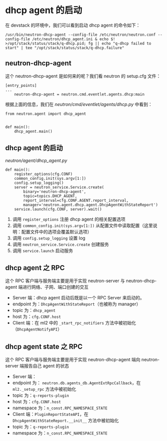 # dhcp agent 的启动

在 devstack 的环境中，我们可以看到启动 dhcp agent 的命令如下：

```
/usr/bin/neutron-dhcp-agent --config-file /etc/neutron/neutron.conf --config-file /etc/neutron/dhcp_agent.ini & echo $! >/opt/stack/status/stack/q-dhcp.pid; fg || echo "q-dhcp failed to start" | tee "/opt/stack/status/stack/q-dhcp.failure"
```

## neutron-dhcp-agent

这个 neutron-dhcp-agent 是如何来的呢？我们看 neutron 的 setup.cfg 文件：

```
[entry_points]
...
    neutron-dhcp-agent = neutron.cmd.eventlet.agents.dhcp:main
```

根据上面的信息，我们在 _neutron/cmd/eventlet/agents/dhcp.py_ 中看到：

```
from neutron.agent import dhcp_agent


def main():                                                                                                                                                            
    dhcp_agent.main()
```

## dhcp agent 的启动

_neutron/agent/dhcp\_agent.py_

```
def main():
    register_options(cfg.CONF)
    common_config.init(sys.argv[1:])
    config.setup_logging()
    server = neutron_service.Service.create(
        binary='neutron-dhcp-agent',
        topic=topics.DHCP_AGENT,
        report_interval=cfg.CONF.AGENT.report_interval,
        manager='neutron.agent.dhcp.agent.DhcpAgentWithStateReport')
    service.launch(cfg.CONF, server).wait()
```

1. 调用 `register_options` 注册 dhcp agent 的相关配置选项
2. 调用 `common_config.init(sys.argv[1:])` 从配置文件中读取配置（这里说明：配置文件中的选项会覆盖默认选项）
3. 调用 `config.setup_logging` 设置 log 
4. 调用 `neutron_service.Service.create` 创建服务
5. 调用 `service.launch` 启动服务

## dhcp agent 之 RPC

这个 RPC 客户端与服务端主要是用于实现 neutron-server 与 neutron-dhcp-agent 端进行网络、子网、端口创建的交互

* Server 端：dhcp agent 启动后既是以一个 RPC Server 来启动的。
 * endpoint 为：`DhcpAgentWithStateReport`（也被称为 manager）
 * topic 为：`dhcp_agent`
 * host 为：`cfg.CONF.host`
* Client 端：在 ml2 中的 `_start_rpc_notifiers` 方法中被初始化（`DhcpAgentNotifyAPI`）

## dhcp agent state 之 RPC

这个 RPC 客户端与服务端主要是用于实现 neutron-dhcp-agent 端向 neutron-server 端报告自己 agent 的状态

* Server 端：
 * endpoint 为： `neutron.db.agents_db.AgentExtRpcCallback`，在 `ml2._setup_rpc` 方法中被初始化
 * topic 为：`q-reports-plugin`
 * host 为：`cfg.CONF.host`
 * namespace 为：`n_const.RPC_NAMESPACE_STATE`
* Client 端：`PluginReportStateAPI`，在 `DhcpAgentWithStateReport.__init__` 方法中被初始化
 * topic 为：`q-reports-plugin`
 * namespace 为：`n_const.RPC_NAMESPACE_STATE`





